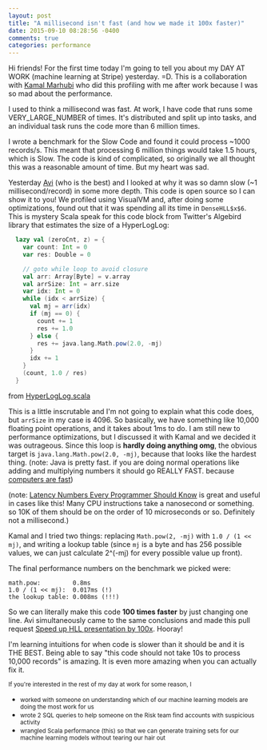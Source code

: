 ```yaml
---
layout: post
title: "A millisecond isn't fast (and how we made it 100x faster)"
date: 2015-09-10 08:28:56 -0400
comments: true
categories: performance
---
```


Hi friends! For the first time today I'm going to tell you about my DAY
AT WORK (machine learning at Stripe) yesterday. =D. This is a
collaboration with [Kamal Marhubi](http://kamalmarhubi.com) who did this
profiling with me after work because I was so mad about the performance.

I used to think a millisecond was fast. At work, I have code that runs
some VERY_LARGE_NUMBER of times. It's distributed and split up into
tasks, and an individual task runs the code more than 6 million times.

I wrote a benchmark for the Slow Code and found it could process
~1000 records/s. This meant that processing 6 million things would take
1.5 hours, which is Slow. The code is kind of complicated, so originally
we all thought this was a reasonable amount of time. But my heart was
sad.

Yesterday [Avi](https://twitter.com/avibryant) (who is the best) and I
looked at why it was so damn slow (~1 millisecond/record) in some more
depth. This code is open source so I can show it to you! We profiled using
VisualVM and, after doing some optimizations, found out that it was
spending all its time in `DenseHLL$x$6`. This is mystery Scala speak for
this code block from Twitter's Algebird library that estimates the size of a HyperLogLog:

```scala
  lazy val (zeroCnt, z) = {
    var count: Int = 0
    var res: Double = 0

    // goto while loop to avoid closure
    val arr: Array[Byte] = v.array
    val arrSize: Int = arr.size
    var idx: Int = 0
    while (idx < arrSize) {
      val mj = arr(idx)
      if (mj == 0) {
        count += 1
        res += 1.0
      } else {
        res += java.lang.Math.pow(2.0, -mj)
      }
      idx += 1
    }
    (count, 1.0 / res)
  }
```

from
[HyperLogLog.scala](https://github.com/twitter/algebird/blob/c84d67836396757db881/algebird-core/src/main/scala/com/twitter/algebird/HyperLogLog.scala#L436-L455)

This is a little inscrutable and I'm not going to explain what this code
does, but `arrSize` in my case is 4096. So basically, we have
something like 10,000 floating point operations, and it takes about 1ms
to do. I am still new to performance optimizations, but I discussed it
with Kamal and we decided it was outrageous. Since this loop is **hardly
doing anything omg**, the obvious target is `java.lang.Math.pow(2.0,
-mj)`, because that looks like the hardest thing. (note: Java is pretty fast. if you are doing normal operations like adding and multiplying numbers it should go REALLY FAST. because [computers are fast](http://jvns.ca/blog/2014/05/12/computers-are-fast/))

(note: [Latency Numbers Every Programmer Should Know](https://gist.github.com/jboner/2841832) is great and useful in
cases like this! Many CPU instructions take a nanosecond
or something. so 10K of them should be on the order of 10 microseconds
or so. Definitely not a millisecond.)

Kamal and I tried two things: replacing `Math.pow(2, -mj)` with `1.0 / (1 << mj)`, and writing a lookup table (since `mj` is a byte and has 
256 possible values, we can just calculate 2^(-mj) for every possible
value up front).

The final performance numbers on the benchmark we picked were:

```
math.pow:         0.8ms
1.0 / (1 << mj):  0.017ms (!)
the lookup table: 0.008ms (!!!)
```

So we can literally make this code **100 times faster** by just changing
one line. Avi simultaneously came to the same conclusions and
made this pull request [Speed up HLL presentation by 100x](https://github.com/twitter/algebird/pull/491). Hooray!

I'm learning intuitions for when code is slower than it should be and it
is THE BEST. Being able to say "this code should not take 10s to process
10,000 records" is amazing. It is even more amazing when you can
actually fix it.

<small>
If you're interested in the rest of my day at work for some reason, I
</small>

- <small>worked with someone on understanding which of our machine learning models are doing the most work for us</small>
- <small>wrote 2 SQL queries to help someone on the Risk team find accounts with suspicious activity</small>
- <small>wrangled Scala performance (this) so that we can generate training sets for our machine learning models without tearing our hair out</small>

